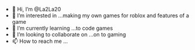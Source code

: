 - 👋 Hi, I’m @La2La20
- 👀 I’m interested in ...making my own games for roblox and features of a game
- 🌱 I’m currently learning ...to code games
- 💞️ I’m looking to collaborate on ...on to gaming
- 📫 How to reach me ...

<!---
La2La20/La2La20 is a ✨ special ✨ repository because its `README.md` (this file) appears on your GitHub profile.
You can click the Preview link to take a look at your changes.
--->
